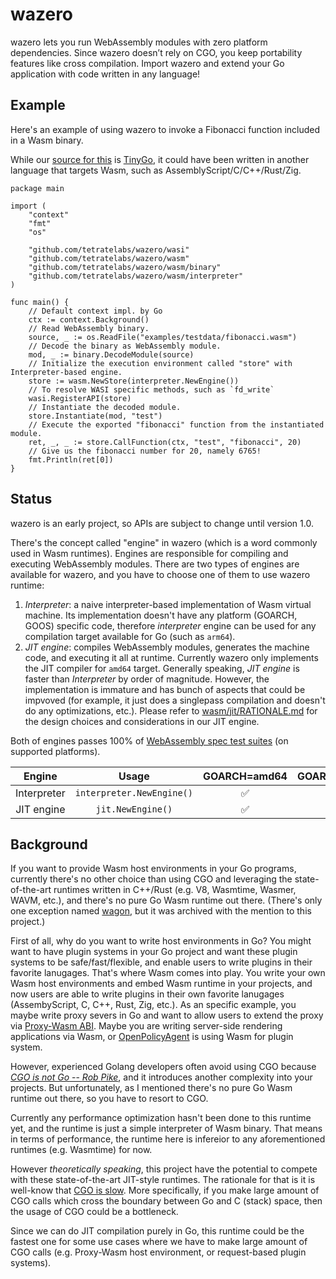 # wazero

wazero lets you run WebAssembly modules with zero platform dependencies. Since wazero doesn’t rely on CGO, you keep
portability features like cross compilation. Import wazero and extend your Go application with code written in any
language!

## Example

Here's an example of using wazero to invoke a Fibonacci function included in a Wasm binary.

While our [source for this](examples/testdata/fibonacci.go) is [TinyGo](https://tinygo.org/), it could have been written in another language that targets Wasm, such as AssemblyScript/C/C++/Rust/Zig.

```golang
package main

import (
	"context"
	"fmt"
	"os"

	"github.com/tetratelabs/wazero/wasi"
	"github.com/tetratelabs/wazero/wasm"
	"github.com/tetratelabs/wazero/wasm/binary"
	"github.com/tetratelabs/wazero/wasm/interpreter"
)

func main() {
	// Default context impl. by Go
	ctx := context.Background()
	// Read WebAssembly binary.
	source, _ := os.ReadFile("examples/testdata/fibonacci.wasm")
	// Decode the binary as WebAssembly module.
	mod, _ := binary.DecodeModule(source)
	// Initialize the execution environment called "store" with Interpreter-based engine.
	store := wasm.NewStore(interpreter.NewEngine())
	// To resolve WASI specific methods, such as `fd_write`
	wasi.RegisterAPI(store)
	// Instantiate the decoded module.
	store.Instantiate(mod, "test")
	// Execute the exported "fibonacci" function from the instantiated module.
	ret, _, _ := store.CallFunction(ctx, "test", "fibonacci", 20)
	// Give us the fibonacci number for 20, namely 6765!
	fmt.Println(ret[0])
}
```

## Status

wazero is an early project, so APIs are subject to change until version 1.0.

There's the concept called "engine" in wazero (which is a word commonly used in Wasm runtimes). Engines are responsible for compiling and executing WebAssembly modules.
There are two types of engines are available for wazero, and you have to choose one of them to use wazero runtime:

1. _Interpreter_: a naive interpreter-based implementation of Wasm virtual machine. Its implementation doesn't have any platform (GOARCH, GOOS) specific code, therefore _interpreter_ engine can be used for any compilation target available for Go (such as `arm64`).
2. _JIT engine_: compiles WebAssembly modules, generates the machine code, and executing it all at runtime. Currently wazero only implements the JIT compiler for `amd64` target. Generally speaking, _JIT engine_ is faster than _Interpreter_ by order of magnitude. However, the implementation is immature and has bunch of aspects that could be impvoved (for example, it just does a singlepass compilation and doesn't do any optimizations, etc.). Please refer to [wasm/jit/RATIONALE.md](wasm/jit/RATIONALE.md) for the design choices and considerations in our JIT engine.

Both of engines passes 100% of [WebAssembly spec test suites]((https://github.com/WebAssembly/spec/tree/wg-1.0/test/core)) (on supported platforms).

| Engine     | Usage|GOARCH=amd64 | GOARCH=others | 
|:----------:|:---:|:-------------:|:------:|
| Interpreter|`interpreter.NewEngine()`| ✅    | ✅ | 
| JIT engine |`jit.NewEngine()`|   ✅   | ❌  |


## Background

If you want to provide Wasm host environments in your Go programs, currently there's no other choice than using CGO and leveraging the state-of-the-art runtimes written in C++/Rust (e.g. V8, Wasmtime, Wasmer, WAVM, etc.), and there's no pure Go Wasm runtime out there. (There's only one exception named [wagon](https://github.com/go-interpreter/wagon), but it was archived with the mention to this project.)

First of all, why do you want to write host environments in Go? You might want to have plugin systems in your Go project and want these plugin systems to be safe/fast/flexible, and enable users to
write plugins in their favorite lanugages. That's where Wasm comes into play. You write your own Wasm host environments and embed Wasm runtime in your projects, and now users are able to write plugins in their own favorite lanugages (AssembyScript, C, C++, Rust, Zig, etc.). As an specific example, you maybe write proxy severs in Go and want to allow users to extend the proxy via [Proxy-Wasm ABI](https://github.com/proxy-wasm/spec). Maybe you are writing server-side rendering applications via Wasm, or [OpenPolicyAgent](https://www.openpolicyagent.org/docs/latest/wasm/) is using Wasm for plugin system.

However, experienced Golang developers often avoid using CGO because [_CGO is not Go_](https://dave.cheney.net/2016/01/18/cgo-is-not-go)[ -- _Rob_ _Pike_](https://www.youtube.com/watch?v=PAAkCSZUG1c&t=757s), and it introduces another complexity into your projects. But unfortunately, as I mentioned there's no pure Go Wasm runtime out there, so you have to resort to CGO.

Currently any performance optimization hasn't been done to this runtime yet, and the runtime is just a simple interpreter of Wasm binary. That means in terms of performance, the runtime here is infereior to any aforementioned runtimes (e.g. Wasmtime) for now.

However _theoretically speaking_, this project have the potential to compete with these state-of-the-art JIT-style runtimes. The rationale for that is it is well-know that [CGO is slow](https://github.com/golang/go/issues/19574). More specifically, if you make large amount of CGO calls which cross the boundary between Go and C (stack) space, then the usage of CGO could be a bottleneck.

Since we can do JIT compilation purely in Go, this runtime could be the fastest one for some use cases where we have to make large amount of CGO calls (e.g. Proxy-Wasm host environment, or request-based plugin systems).